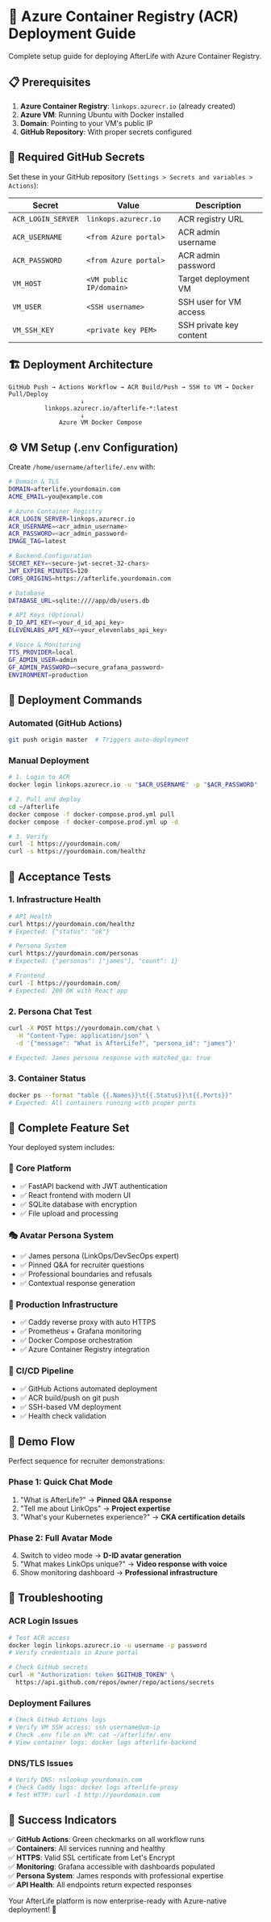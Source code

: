 # 🚀 Azure Container Registry (ACR) Deployment Guide

Complete setup guide for deploying AfterLife with Azure Container Registry.

## 📋 Prerequisites

1. **Azure Container Registry**: `linkops.azurecr.io` (already created)
2. **Azure VM**: Running Ubuntu with Docker installed
3. **Domain**: Pointing to your VM's public IP
4. **GitHub Repository**: With proper secrets configured

## 🔑 Required GitHub Secrets

Set these in your GitHub repository (`Settings > Secrets and variables > Actions`):

| Secret | Value | Description |
|--------|-------|-------------|
| `ACR_LOGIN_SERVER` | `linkops.azurecr.io` | ACR registry URL |
| `ACR_USERNAME` | `<from Azure portal>` | ACR admin username |
| `ACR_PASSWORD` | `<from Azure portal>` | ACR admin password |
| `VM_HOST` | `<VM public IP/domain>` | Target deployment VM |
| `VM_USER` | `<SSH username>` | SSH user for VM access |
| `VM_SSH_KEY` | `<private key PEM>` | SSH private key content |

## 🏗️ Deployment Architecture

```
GitHub Push → Actions Workflow → ACR Build/Push → SSH to VM → Docker Pull/Deploy
                    ↓
          linkops.azurecr.io/afterlife-*:latest
                    ↓
              Azure VM Docker Compose
```

## ⚙️ VM Setup (.env Configuration)

Create `/home/username/afterlife/.env` with:

```bash
# Domain & TLS
DOMAIN=afterlife.yourdomain.com
ACME_EMAIL=you@example.com

# Azure Container Registry
ACR_LOGIN_SERVER=linkops.azurecr.io
ACR_USERNAME=<acr_admin_username>
ACR_PASSWORD=<acr_admin_password>
IMAGE_TAG=latest

# Backend Configuration
SECRET_KEY=<secure-jwt-secret-32-chars>
JWT_EXPIRE_MINUTES=120
CORS_ORIGINS=https://afterlife.yourdomain.com

# Database
DATABASE_URL=sqlite:////app/db/users.db

# API Keys (Optional)
D_ID_API_KEY=<your_d_id_api_key>
ELEVENLABS_API_KEY=<your_elevenlabs_api_key>

# Voice & Monitoring
TTS_PROVIDER=local
GF_ADMIN_USER=admin
GF_ADMIN_PASSWORD=<secure_grafana_password>
ENVIRONMENT=production
```

## 🚀 Deployment Commands

### Automated (GitHub Actions)
```bash
git push origin master  # Triggers auto-deployment
```

### Manual Deployment
```bash
# 1. Login to ACR
docker login linkops.azurecr.io -u "$ACR_USERNAME" -p "$ACR_PASSWORD"

# 2. Pull and deploy
cd ~/afterlife
docker compose -f docker-compose.prod.yml pull
docker compose -f docker-compose.prod.yml up -d

# 3. Verify
curl -I https://yourdomain.com/
curl -s https://yourdomain.com/healthz
```

## 🧪 Acceptance Tests

### 1. Infrastructure Health
```bash
# API Health
curl https://yourdomain.com/healthz
# Expected: {"status": "ok"}

# Persona System
curl https://yourdomain.com/personas
# Expected: {"personas": ["james"], "count": 1}

# Frontend
curl -I https://yourdomain.com/
# Expected: 200 OK with React app
```

### 2. Persona Chat Test
```bash
curl -X POST https://yourdomain.com/chat \
  -H "Content-Type: application/json" \
  -d '{"message": "What is AfterLife?", "persona_id": "james"}'

# Expected: James persona response with matched_qa: true
```

### 3. Container Status
```bash
docker ps --format "table {{.Names}}\t{{.Status}}\t{{.Ports}}"
# Expected: All containers running with proper ports
```

## 🎯 Complete Feature Set

Your deployed system includes:

### 🤖 **Core Platform**
- ✅ FastAPI backend with JWT authentication
- ✅ React frontend with modern UI
- ✅ SQLite database with encryption
- ✅ File upload and processing

### 🎭 **Avatar Persona System**
- ✅ James persona (LinkOps/DevSecOps expert)
- ✅ Pinned Q&A for recruiter questions
- ✅ Professional boundaries and refusals
- ✅ Contextual response generation

### 🔧 **Production Infrastructure**
- ✅ Caddy reverse proxy with auto HTTPS
- ✅ Prometheus + Grafana monitoring
- ✅ Docker Compose orchestration
- ✅ Azure Container Registry integration

### 🚀 **CI/CD Pipeline**
- ✅ GitHub Actions automated deployment
- ✅ ACR build/push on git push
- ✅ SSH-based VM deployment
- ✅ Health check validation

## 🎥 Demo Flow

Perfect sequence for recruiter demonstrations:

### Phase 1: Quick Chat Mode
1. "What is AfterLife?" → **Pinned Q&A response**
2. "Tell me about LinkOps" → **Project expertise**
3. "What's your Kubernetes experience?" → **CKA certification details**

### Phase 2: Full Avatar Mode  
4. Switch to video mode → **D-ID avatar generation**
5. "What makes LinkOps unique?" → **Video response with voice**
6. Show monitoring dashboard → **Professional infrastructure**

## 🚨 Troubleshooting

### ACR Login Issues
```bash
# Test ACR access
docker login linkops.azurecr.io -u username -p password
# Verify credentials in Azure portal

# Check GitHub secrets
curl -H "Authorization: token $GITHUB_TOKEN" \
  https://api.github.com/repos/owner/repo/actions/secrets
```

### Deployment Failures
```bash
# Check GitHub Actions logs
# Verify VM SSH access: ssh username@vm-ip
# Check .env file on VM: cat ~/afterlife/.env
# View container logs: docker logs afterlife-backend
```

### DNS/TLS Issues
```bash
# Verify DNS: nslookup yourdomain.com
# Check Caddy logs: docker logs afterlife-proxy
# Test HTTP: curl -I http://yourdomain.com
```

## 🎉 Success Indicators

✅ **GitHub Actions**: Green checkmarks on all workflow runs  
✅ **Containers**: All services running and healthy  
✅ **HTTPS**: Valid SSL certificate from Let's Encrypt  
✅ **Monitoring**: Grafana accessible with dashboards populated  
✅ **Persona System**: James responds with professional expertise  
✅ **API Health**: All endpoints return expected responses  

Your AfterLife platform is now enterprise-ready with Azure-native deployment! 🚀